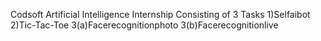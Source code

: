 Codsoft Artificial Intelligence Internship Consisting of 3 Tasks
1)Selfaibot
2)Tic-Tac-Toe
3(a)Facerecognitionphoto
3(b)Facerecognitionlive
